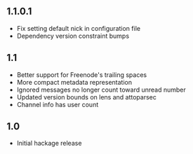 1.1.0.1
-------
* Fix setting default nick in configuration file
* Dependency version constraint bumps

1.1
---
* Better support for Freenode's trailing spaces
* More compact metadata representation
* Ignored messages no longer count toward unread number
* Updated version bounds on lens and attoparsec
* Channel info has user count

1.0
---
* Initial hackage release
